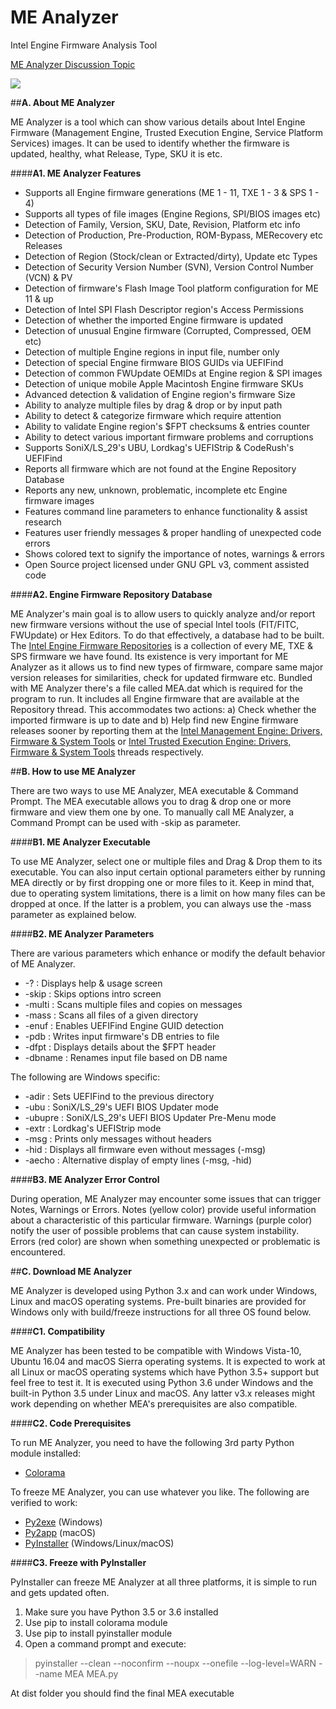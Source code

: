 # ME Analyzer
Intel Engine Firmware Analysis Tool

[ME Analyzer Discussion Topic](http://www.win-raid.com/t840f39-ME-Analyzer-Intel-Engine-Firmware-Analysis-Tool.html#msg14803)

![](https://i.imgur.com/M29aJqF.png)

##**A. About ME Analyzer**

ME Analyzer is a tool which can show various details about Intel Engine Firmware (Management Engine, Trusted Execution Engine, Service Platform Services) images. It can be used to identify whether the firmware is updated, healthy, what Release, Type, SKU it is etc.

####**A1. ME Analyzer Features**

- Supports all Engine firmware generations (ME 1 - 11, TXE 1 - 3 & SPS 1 - 4)
- Supports all types of file images (Engine Regions, SPI/BIOS images etc)
- Detection of Family, Version, SKU, Date, Revision, Platform etc info
- Detection of Production, Pre-Production, ROM-Bypass, MERecovery etc Releases
- Detection of Region (Stock/clean or Extracted/dirty), Update etc Types
- Detection of Security Version Number (SVN), Version Control Number (VCN) & PV
- Detection of firmware's Flash Image Tool platform configuration for ME 11 & up
- Detection of Intel SPI Flash Descriptor region's Access Permissions
- Detection of whether the imported Engine firmware is updated
- Detection of unusual Engine firmware (Corrupted, Compressed, OEM etc)
- Detection of multiple Engine regions in input file, number only
- Detection of special Engine firmware BIOS GUIDs via UEFIFind
- Detection of common FWUpdate OEMIDs at Engine region & SPI images
- Detection of unique mobile Apple Macintosh Engine firmware SKUs
- Advanced detection & validation of Engine region's firmware Size
- Ability to analyze multiple files by drag & drop or by input path
- Ability to detect & categorize firmware which require attention
- Ability to validate Engine region's $FPT checksums & entries counter
- Ability to detect various important firmware problems and corruptions
- Supports SoniX/LS_29's UBU, Lordkag's UEFIStrip & CodeRush's UEFIFind
- Reports all firmware which are not found at the Engine Repository Database
- Reports any new, unknown, problematic, incomplete etc Engine firmware images
- Features command line parameters to enhance functionality & assist research
- Features user friendly messages & proper handling of unexpected code errors
- Shows colored text to signify the importance of notes, warnings & errors
- Open Source project licensed under GNU GPL v3, comment assisted code

####**A2. Engine Firmware Repository Database**

ME Analyzer's main goal is to allow users to quickly analyze and/or report new firmware versions without the use of special Intel tools (FIT/FITC, FWUpdate) or Hex Editors. To do that effectively, a database had to be built. The [Intel Engine Firmware Repositories](http://www.win-raid.com/t832f39-Intel-Management-amp-Trusted-Execution-Engine-Firmware-Repository.html) is a collection of every ME, TXE & SPS firmware we have found. Its existence is very important for ME Analyzer as it allows us to find new types of firmware, compare same major version releases for similarities, check for updated firmware etc. Bundled with ME Analyzer there's a file called MEA.dat which is required for the program to run. It includes all Engine firmware that are available at the Repository thread. This accommodates two actions: a) Check whether the imported firmware is up to date and b) Help find new Engine firmware releases sooner by reporting them at the [Intel Management Engine: Drivers, Firmware & System Tools](http://www.win-raid.com/t596f39-Intel-Management-Engine-Drivers-Firmware-amp-System-Tools.html) or [Intel Trusted Execution Engine: Drivers, Firmware & System Tools](http://www.win-raid.com/t624f39-Intel-Trusted-Execution-Engine-Drivers-Firmware-amp-System-Tools.html) threads respectively.

##**B. How to use ME Analyzer**

There are two ways to use ME Analyzer, MEA executable & Command Prompt. The MEA executable allows you to drag & drop one or more firmware and view them one by one. To manually call ME Analyzer, a Command Prompt can be used with -skip as parameter.

####**B1. ME Analyzer Executable**

To use ME Analyzer, select one or multiple files and Drag & Drop them to its executable. You can also input certain optional parameters either by running MEA directly or by first dropping one or more files to it. Keep in mind that, due to operating system limitations, there is a limit on how many files can be dropped at once. If the latter is a problem, you can always use the -mass parameter as explained below.

####**B2. ME Analyzer Parameters**

There are various parameters which enhance or modify the default behavior of ME Analyzer.

* -?      : Displays help & usage screen
* -skip   : Skips options intro screen
* -multi  : Scans multiple files and copies on messages
* -mass   : Scans all files of a given directory
* -enuf   : Enables UEFIFind Engine GUID detection
* -pdb    : Writes input firmware's DB entries to file
* -dfpt   : Displays details about the $FPT header
* -dbname : Renames input file based on DB name

The following are Windows specific:

* -adir   : Sets UEFIFind to the previous directory
* -ubu    : SoniX/LS_29's UEFI BIOS Updater mode
* -ubupre : SoniX/LS_29's UEFI BIOS Updater Pre-Menu mode
* -extr   : Lordkag's UEFIStrip mode
* -msg    : Prints only messages without headers
* -hid    : Displays all firmware even without messages (-msg)
* -aecho  : Alternative display of empty lines (-msg, -hid)

####**B3. ME Analyzer Error Control**

During operation, ME Analyzer may encounter some issues that can trigger Notes, Warnings or Errors. Notes (yellow color) provide useful information about a characteristic of this particular firmware. Warnings (purple color) notify the user of possible problems that can cause system instability. Errors (red color) are shown when something unexpected or problematic is encountered.

##**C. Download ME Analyzer**

ME Analyzer is developed using Python 3.x and can work under Windows, Linux and macOS operating systems. Pre-built binaries are provided for Windows only with build/freeze instructions for all three OS found below.

####**C1. Compatibility**

ME Analyzer has been tested to be compatible with Windows Vista-10, Ubuntu 16.04 and macOS Sierra operating systems. It is expected to work at all Linux or macOS operating systems which have Python 3.5+ support but feel free to test it. It is executed using Python 3.6 under Windows and the built-in Python 3.5 under Linux and macOS. Any latter v3.x releases might work depending on whether MEA's prerequisites are also compatible.

####**C2. Code Prerequisites**

To run ME Analyzer, you need to have the following 3rd party Python module installed:

* [Colorama](https://pypi.python.org/pypi/colorama)

To freeze ME Analyzer, you can use whatever you like. The following are verified to work:

* [Py2exe](https://pypi.python.org/pypi/py2exe) (Windows)
* [Py2app](https://pypi.python.org/pypi/py2app) (macOS)
* [PyInstaller](https://pypi.python.org/pypi/PyInstaller/) (Windows/Linux/macOS)

####**C3. Freeze with PyInstaller**

PyInstaller can freeze ME Analyzer at all three platforms, it is simple to run and gets updated often.

1. Make sure you have Python 3.5 or 3.6 installed
2. Use pip to install colorama module
3. Use pip to install pyinstaller module
4. Open a command prompt and execute:

> pyinstaller --clean --noconfirm --noupx --onefile --log-level=WARN --name MEA MEA.py

At dist folder you should find the final MEA executable